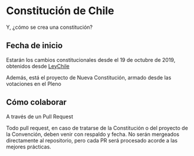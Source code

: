 # Constitución de Chile

Y, ¿cómo se crea una constitución?

## Fecha de inicio

Estarán los cambios constitucionales desde el 19 de octubre de 2019, obtenidos desde [LeyChile](https://www.leychile.cl)

Además, está el proyecto de Nueva Constitución, armado desde las votaciones en el Pleno

## Cómo colaborar

A través de un Pull Request

Todo pull request, en caso de tratarse de la Constitución o del proyecto de la Convención, deben venir con respaldo y fecha. No serán mergeados directamente al repositorio, pero cada PR será procesado acorde a las mejores prácticas.